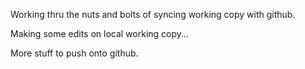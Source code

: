 Working thru the nuts and bolts of syncing working copy with github.

Making some edits on local working copy...

More stuff to push onto github.

